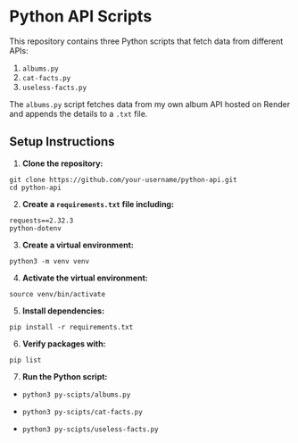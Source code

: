 # Python API Scripts

This repository contains three Python scripts that fetch data from different APIs:

1. `albums.py`
2. `cat-facts.py`
3. `useless-facts.py`

The `albums.py` script fetches data from my own album API hosted on Render and appends the details to a `.txt` file.

## Setup Instructions

1. **Clone the repository:**

```
git clone https://github.com/your-username/python-api.git
cd python-api
```

2. **Create a `requirements.txt` file including:**

```
requests==2.32.3
python-dotenv
```

3. **Create a virtual environment:**

```
python3 -m venv venv
```

4. **Activate the virtual environment:**

```
source venv/bin/activate
```

5. **Install dependencies:**

```
pip install -r requirements.txt
```

6. **Verify packages with:**

```
pip list
```

7. **Run the Python script:**

- `python3 py-scipts/albums.py`

- `python3 py-scipts/cat-facts.py`

- `python3 py-scipts/useless-facts.py`
